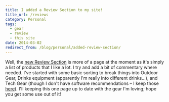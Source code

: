 ```yaml
---
title: I added a Review Section to my site!
title_url: /reviews
category: Personal
tags:
  - gear
  - review
  - this site
date: 2014-03-02
redirect_from: /blog/personal/added-review-section/
---
```

Well, the [new Review Section](/reviews) is more of a page at the moment as it's simply a list of products that I like a lot. I try and add a bit of commentary where needed. I've started with some basic sorting to break things into Outdoor Gear, Drinks equipment (apparently I'm really into different drinks...), and Tech Gear (though I don't have software recommendations – I keep those [here](/notes/my-awesome-mac-setup)). I'll keeping this one page up to date with the gear I'm loving; hope you get some use out of it!

